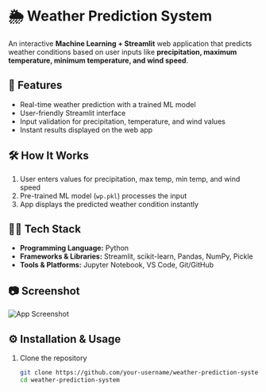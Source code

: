 # 🌦️ Weather Prediction System  

An interactive **Machine Learning + Streamlit** web application that predicts weather conditions based on user inputs like **precipitation, maximum temperature, minimum temperature, and wind speed**.  

## 🚀 Features  
- Real-time weather prediction with a trained ML model  
- User-friendly Streamlit interface  
- Input validation for precipitation, temperature, and wind values  
- Instant results displayed on the web app  

## 🛠️ How It Works  
1. User enters values for precipitation, max temp, min temp, and wind speed  
2. Pre-trained ML model (`wp.pkl`) processes the input  
3. App displays the predicted weather condition instantly  

## 🧑‍💻 Tech Stack  
- **Programming Language:** Python  
- **Frameworks & Libraries:** Streamlit, scikit-learn, Pandas, NumPy, Pickle  
- **Tools & Platforms:** Jupyter Notebook, VS Code, Git/GitHub  

## 📷 Screenshot  
![App Screenshot](wp.png) 

## ⚙️ Installation & Usage  
1. Clone the repository  
   ```bash
   git clone https://github.com/your-username/weather-prediction-system.git
   cd weather-prediction-system
